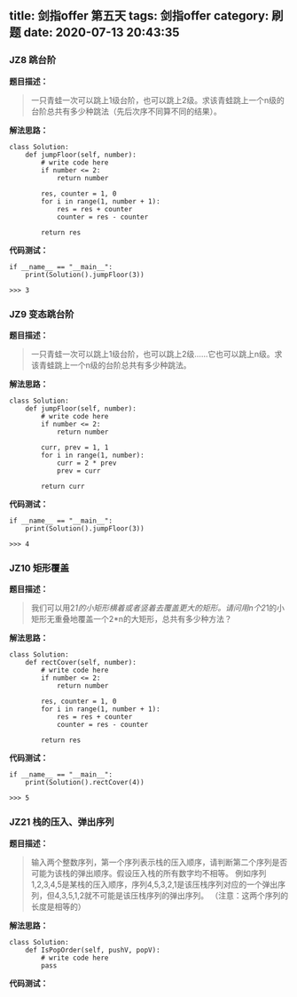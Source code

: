 title: 剑指offer 第五天
tags: 剑指offer
category: 刷题
date: 2020-07-13 20:43:35
---
### JZ8 跳台阶
**题目描述：**
> 一只青蛙一次可以跳上1级台阶，也可以跳上2级。求该青蛙跳上一个n级的台阶总共有多少种跳法（先后次序不同算不同的结果）。

**解法思路：**

<!--more-->
```
class Solution:
    def jumpFloor(self, number):
        # write code here
        if number <= 2:
            return number

        res, counter = 1, 0
        for i in range(1, number + 1):
            res = res + counter
            counter = res - counter

        return res
```
**代码测试：**
```
if __name__ == "__main__":
    print(Solution().jumpFloor(3))

>>> 3

```

### JZ9 变态跳台阶
**题目描述：**
> 一只青蛙一次可以跳上1级台阶，也可以跳上2级……它也可以跳上n级。求该青蛙跳上一个n级的台阶总共有多少种跳法。

**解法思路：**

```
class Solution:
    def jumpFloor(self, number):
        # write code here
        if number <= 2:
            return number

        curr, prev = 1, 1
        for i in range(1, number):
            curr = 2 * prev
            prev = curr

        return curr
```
**代码测试：**
```
if __name__ == "__main__":
    print(Solution().jumpFloor(3))

>>> 4
```
### JZ10 矩形覆盖
**题目描述：**
> 我们可以用2*1的小矩形横着或者竖着去覆盖更大的矩形。请问用n个2*1的小矩形无重叠地覆盖一个2*n的大矩形，总共有多少种方法？

**解法思路：**
```
class Solution:
    def rectCover(self, number):
        # write code here
        if number <= 2:
            return number

        res, counter = 1, 0
        for i in range(1, number + 1):
            res = res + counter
            counter = res - counter

        return res
```
**代码测试：**
```
if __name__ == "__main__":
    print(Solution().rectCover(4))

>>> 5
```

### JZ21 栈的压入、弹出序列
**题目描述：**
> 输入两个整数序列，第一个序列表示栈的压入顺序，请判断第二个序列是否可能为该栈的弹出顺序。假设压入栈的所有数字均不相等。
例如序列1,2,3,4,5是某栈的压入顺序，序列4,5,3,2,1是该压栈序列对应的一个弹出序列，但4,3,5,1,2就不可能是该压栈序列的弹出序列。
（注意：这两个序列的长度是相等的）

**解法思路：**
```
class Solution:
    def IsPopOrder(self, pushV, popV):
        # write code here
        pass
```

**代码测试：**